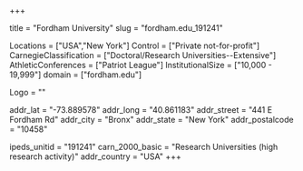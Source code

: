 
+++

title = "Fordham University"
slug = "fordham.edu_191241"

Locations = ["USA","New York"]
Control = ["Private not-for-profit"]
CarnegieClassification = ["Doctoral/Research Universities--Extensive"]
AthleticConferences = ["Patriot League"]
InstitutionalSize = ["10,000 - 19,999"]
domain = ["fordham.edu"]

Logo = ""

addr_lat = "-73.889578"
addr_long = "40.861183"
addr_street = "441 E Fordham Rd"
addr_city = "Bronx"
addr_state = "New York"
addr_postalcode = "10458"

ipeds_unitid = "191241"
carn_2000_basic = "Research Universities (high research activity)"
addr_country = "USA"
+++
    
